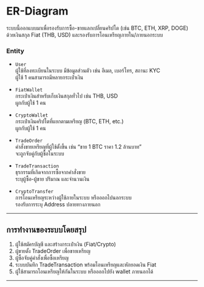 # ER-Diagram

ระบบนี้ออกแบบมาเพื่อรองรับการซื้อ-ขายแลกเปลี่ยนคริปโต (เช่น BTC, ETH, XRP, DOGE) ด้วยเงินสกุล Fiat (THB, USD) และรองรับการโอนเหรียญภายใน/ภายนอกระบบ

### Entity

- `User`  
  ผู้ใช้ที่ลงทะเบียนในระบบ มีข้อมูลส่วนตัว เช่น อีเมล, เบอร์โทร, สถานะ KYC  
  ผู้ใช้ 1 คนสามารถมีหลายกระเป๋าเงิน

- `FiatWallet`  
  กระเป๋าเงินสำหรับเก็บเงินสกุลทั่วไป เช่น THB, USD  
  ผูกกับผู้ใช้ 1 คน

- `CryptoWallet`  
  กระเป๋าเงินคริปโตที่แยกตามเหรียญ (BTC, ETH, etc.)  
  ผูกกับผู้ใช้ 1 คน

- `TradeOrder`  
  คำสั่งขายเหรียญที่ผู้ใช้ตั้งขึ้น เช่น “ขาย 1 BTC ราคา 1.2 ล้านบาท”  
  จะถูกจับคู่กับผู้ซื้อในระบบ

- `TradeTransaction`  
  ธุรกรรมที่เกิดจากการซื้อจากคำสั่งขาย  
  ระบุผู้ซื้อ-ผู้ขาย ปริมาณ และจำนวนเงิน

- `CryptoTransfer`  
  การโอนเหรียญระหว่างผู้ใช้ภายในระบบ หรือออกไปนอกระบบ  
  รองรับการระบุ Address ปลายทางภายนอก

---

## การทำงานของระบบโดยสรุป

1. ผู้ใช้สมัครบัญชี และสร้างกระเป๋าเงิน (Fiat/Crypto)
2. ผู้ขายตั้ง TradeOrder เพื่อขายเหรียญ
3. ผู้ซื้อจับคู่คำสั่งเพื่อซื้อเหรียญ
4. ระบบบันทึก TradeTransaction พร้อมโอนเหรียญและหักยอดเงิน Fiat
5. ผู้ใช้สามารถโอนเหรียญให้กันในระบบ หรือออกไปยัง wallet ภายนอกได้

---

